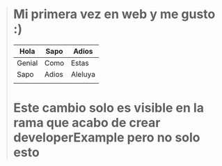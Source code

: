 > # Mi primera vez en web y me gusto :)
>
> | Hola   | Sapo  | Adios   |
> | ------ | ----- | ------- |
> | Genial | Como  | Estas   |
> | Sapo   | Adios | Aleluya |
> |        |       |         |
>
> # Este cambio solo es visible en la rama que acabo de crear developerExample pero no solo esto
